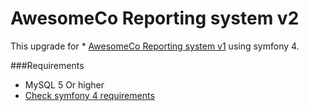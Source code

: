 # AwesomeCo Reporting system v2

This upgrade for * [AwesomeCo Reporting system v1](https://github.com/MustafaWahbi/AwesomeCo)  using symfony 4.


  ###Requirements


* MySQL 5 Or higher
* [Check symfony 4 requirements](https://symfony.com/doc/current/reference/requirements.html)

